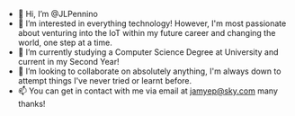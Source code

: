 - 👋 Hi, I’m @JLPennino
- 👀 I’m interested in everything technology! However, I'm most passionate about venturing into the IoT within my future career and changing the world, one step at a time. 
- 🌱 I’m currently studying a Computer Science Degree at University and current in my Second Year!
- 💞️ I’m looking to collaborate on absolutely anything, I'm always down to attempt things I've never tried or learnt before. 
- 📫 You can get in contact with me via email at jamyep@sky.com many thanks!

<!---
JLPennino/JLPennino is a ✨ special ✨ repository because its `README.md` (this file) appears on your GitHub profile.
You can click the Preview link to take a look at your changes.
--->
